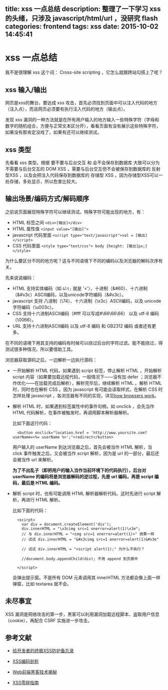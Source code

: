 title: xss 一点总结
description: 整理了一下学习 xss 的头绪，只涉及 javascript/html/url ，没研究 flash
categories: frontend
tags: xss
date: 2015-10-02 14:45:41
---


# xss 一点总结

我不是很理解 xss 这个词： Cross-site scripting ，它怎么就跟跨站勾搭上了呢？


## xss 输入/输出

网页是xss的舞台，要达成 xss 攻击，首先必须找到页面中可以注入代码的地方（注入点），而且网页必须要有执行注入代码的地方（输出点）。

发现 xss 漏洞的一种方法就是在所有用户输入的地方输入一些特殊字符（字母和数字的随机组合，方便与正常文本区分开），看看页面有没有展示这些特殊字符，如果没有那肯定没戏了，如果有还可以继续测试。

## xss 类型

先看看 xss 类型。根据 要不要与后台交互 和 会不会保存到数据库 大致可以分为不需要与后台交互的 DOM XSS ，需要与后台交互但不会被保存到数据库的 反射型XSS ，以及会把注入代码保存到数据库的 存储型 XSS 。因为存储型XSS可以一处存储，多处显示，所以危害比较大。

## 输出场景/编码方式/解码顺序

之前说页面展现特殊字符可以继续测试。特殊字符可能出现的地方，有：

- HTML 标签之间 `<div>[输出]</div>`
- HTML 属性值 `<input value="[输出]">`
- javascript 代码里面 `<script type="text/javascript">val = [输出]</script>`
- CSS 代码里面 `<style type="text/css"> body {height: [输出]px;} </style>`

为什么要区分不同的地方呢？这与不同语境下不同的编码以及浏览器的解码次序有关。

先来说说编码：

- HTML 支持实体编码（如 `&lt;` 就是 '<'），十进制（&#60）、十六进制（&#x3c）ASCII编码，以及unicode字符编码（&#x3c）。
- javascript 支持 八进制（\74）、十六进制（\x3c）ASCII编码，以及 unicode字符编码（\u003c）。
- CSS 支持十六进制ASCII编码（#fff 可以写成#\66\66\66） 以及 utf-8 编码（\0066）。
- URL 支持十六进制ASCII编码 以及 utf-8 编码 和 GB2312 编码 或者还有更多。

在不同的语境下用其支持的编码有时候可以绕过后台的字符过滤。能不能绕过，得测试很多种情况，所以要借助工具。

浏览器获取源码之后，一边解析一边执行源码：

- 一开始解析 HTML 代码，如果遇到 script 标签，停止解析 HTML ，开始解析 script 内容（如果要加载远程代码，一般情况下——没有加 defer ；浏览器不作优化——在加载完成后解析），解析完毕后，继续解析 HTML 。解析 HTML 时，同时也在解析 CSS 。因为 javascript 有可能会读取样式，在解析 CSS 时怎样处理 javascript ，各浏览器有不同的实现，详见[how browsers work](http://taligarsiel.com/Projects/howbrowserswork1.htm#The_order_of_processing_scripts_and_style_sheets)。

- 解析 HTML 时，如果遇到标签属性中的事件句柄，如 onclick ，会先当作 HTML 代码解析，在事件被触发时，再调用脚本解析器解析。

    比如下面这行代码：

        <button onclick="location.href = 'http://www.yoursite.com?userName=<%= userName %>';">redirect</button>

    用户输入的 userName 到达浏览器之后，首先会被当作 HTML 解析，当 click 事件触发之后，又会被当作 script 解析，因为是 url 的一部分，最后还会被当作 url 来解析。

    **为了不出乱子（即把用户的输入当作当前环境下的代码执行），后台对 userName 的编码将是浏览器解码的逆过程，先是 url 编码，再是 script 编码，最后是 HTML 编码。**

- 解析 script 时，也有可能调用 HTML 解析器解析代码。这时先进行 script 解析，再进行 HTML 解析。

    比如下面的代码：

        <scirpt>
          var div = document.createElement('div');
          div.innerHTML = "\x3cimg src=1 onerror=alert(1)\x3e";
          // 与 div.innerHTML = "<img src=1 onerror=alert(1)>" 效果一样
          // 试试 div.innerHTML = "&#x3cimg src=1 onerror=alert(1)&#x3e"

          // 试试 div.innerHTML = "<script alert(1);" 为什么不执行？

          //document.body.appendChild(div); 不用 append 到页面中

        </script>

    会弹出提示窗。不是所有 DOM 元素调用其 innerHTML 方法都会像上面一样弹窗，比如 textarea 就不会。

## 未尽事宜

XSS 漏洞是网络攻击的第一步，黑客可以利用漏洞加载远程脚本、盗取用户信息（cookie），再配合 CSRF 实施进一步攻击。

## 参考文献

- [给开发者的终极XSS防护备忘录](http://blog.knownsec.com/2014/07/%E7%BB%99%E5%BC%80%E5%8F%91%E8%80%85%E7%9A%84%E7%BB%88%E6%9E%81xss%E9%98%B2%E6%8A%A4%E5%A4%87%E5%BF%98%E5%BD%95-v1-0/)

- [XSS编码剖析](http://www.freebuf.com/articles/web/43285.html)

- [Web前端黑客技术揭秘](http://www.amazon.cn/%E5%9B%BE%E4%B9%A6/dp/B00B14IGUK)

- [XSS零碎指南](http://www.cnblogs.com/hustskyking/p/xss-snippets.html)